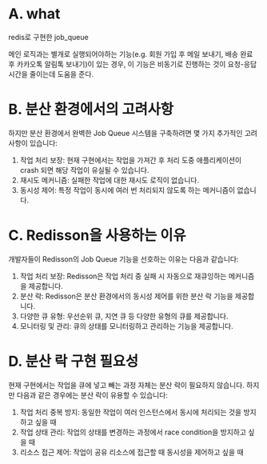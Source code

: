 # A. what
redis로 구현한 job_queue 

메인 로직과는 별개로 실행되어야하는 기능(e.g. 회원 가입 후 메일 보내기, 배송 완료 후 카카오톡 알림톡 보내기)이 있는 경우,
이 기능은 비동기로 진행하는 것이 요청-응답 시간을 줄이는데 도움을 준다.


# B. 분산 환경에서의 고려사항

하지만 분산 환경에서 완벽한 Job Queue 시스템을 구축하려면 몇 가지 추가적인 고려사항이 있습니다:

1. 작업 처리 보장: 현재 구현에서는 작업을 가져간 후 처리 도중 애플리케이션이 crash 되면 해당 작업이 유실될 수 있습니다.
2. 재시도 메커니즘: 실패한 작업에 대한 재시도 로직이 없습니다.
3. 동시성 제어: 특정 작업이 동시에 여러 번 처리되지 않도록 하는 메커니즘이 없습니다.


# C. Redisson을 사용하는 이유

개발자들이 Redisson의 Job Queue 기능을 선호하는 이유는 다음과 같습니다:

1. 작업 처리 보장: Redisson은 작업 처리 중 실패 시 자동으로 재큐잉하는 메커니즘을 제공합니다.
2. 분산 락: Redisson은 분산 환경에서의 동시성 제어를 위한 분산 락 기능을 제공합니다.
3. 다양한 큐 유형: 우선순위 큐, 지연 큐 등 다양한 유형의 큐를 제공합니다.
4. 모니터링 및 관리: 큐의 상태를 모니터링하고 관리하는 기능을 제공합니다.


# D. 분산 락 구현 필요성

현재 구현에서는 작업을 큐에 넣고 빼는 과정 자체는 분산 락이 필요하지 않습니다. 하지만 다음과 같은 경우에는 분산 락이 유용할 수 있습니다:

1. 작업 처리 중복 방지: 동일한 작업이 여러 인스턴스에서 동시에 처리되는 것을 방지하고 싶을 때
2. 작업 상태 관리: 작업의 상태를 변경하는 과정에서 race condition을 방지하고 싶을 때
3. 리소스 접근 제어: 작업이 공유 리소스에 접근할 때 동시성을 제어하고 싶을 때